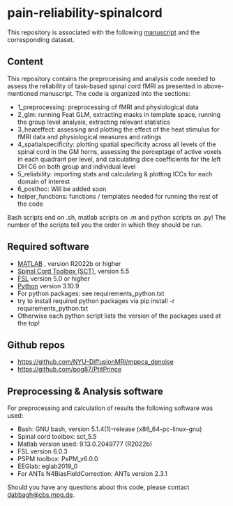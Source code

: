 # pain-reliability-spinalcord
This repository is associated with the following [manuscript](https://www.biorxiv.org/content/10.1101/2023.12.22.572825v1) and the corresponding dataset.

## Content
This repository contains the preprocessing and analysis code needed to assess the reliability of task-based spinal cord fMRI as presented in above-mentioned manuscript. The code is organized into the sections: 
* 1_preprocessing: preprocessing of fMRI and physiological data
* 2_glm: running Feat GLM, extracting masks in template space, running the group level analysis, extracting relevant statistics
* 3_heateffect: assessing and plotting the effect of the heat stimulus for fMRI data and physiological measures and ratings
* 4_spatialspecificity: plotting spatial specificity across all levels of the spinal cord in the GM horns, assessing the perceptage of active voxels in each quadrant per level, and calculating dice coefficients for the left DH C6 on both group and individual level
* 5_reliability: importing stats and calculating & plotting ICCs for each domain of interest
* 6_posthoc: Will be added soon
* helper_functions: functions / templates needed for running the rest of the code

Bash scripts end on .sh, matlab scripts on .m and python scripts on .py! The number of the scripts tell you the order in which they should be run.

## Required software
* [MATLAB](https://de.mathworks.com/products/matlab.html) , version R2022b or higher
* [Spinal Cord Toolbox (SCT)](https://spinalcordtoolbox.com/index.html), version 5.5
* [FSL](https://fsl.fmrib.ox.ac.uk/fsl/fslwiki/FSL) version 5.0 or higher
* [Python](https://www.python.org/) version 3.10.9
* For python packages: see requirements_python.txt
* try to install required python packages via pip install -r requirements_python.txt
* Otherwise  each python script lists the version of the packages used at the top!

## Github repos
* https://github.com/NYU-DiffusionMRI/mppca_denoise
* https://github.com/pog87/PtitPrince

## Preprocessing & Analysis software
For preprocessing and calculation of results the following software was used:
* Bash: GNU bash, version 5.1.4(1)-release (x86_64-pc-linux-gnu)
* Spinal cord toolbox: sct_5.5
* Matlab version used: 9.13.0.2049777 (R2022b)
* FSL version 6.0.3
* PSPM toolbox: PsPM_v6.0.0
* EEGlab: eglab2019_0
* For ANTs N4BiasFieldCorrection: ANTs version 2.3.1

Should you have any questions about this code, please contact dabbagh@cbs.mpg.de.

